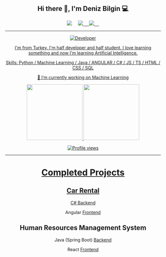 <div id="header" align="center">

<h2 align='center'> Hi there 👋, I'm Deniz Bilgin 💻 </h2>
 
 
<p align='center'>
 <a href="mailto:denizbilgin156@gmail.com"><img src="https://img.shields.io/badge/Gmail-D14836?style=for-the-badge&logo=gmail&logoColor=white" /></a>&nbsp;&nbsp;&nbsp;&nbsp;
 <a href="https://www.linkedin.com/in/denizbilgin0/"><img src="https://img.shields.io/badge/linkedin-%230077B5.svg?&style=for-the-badge&logo=linkedin&logoColor=white" /</a>&nbsp;&nbsp;&nbsp;&nbsp;
<a href="https://instagram.com/denizb04"><img src="https://img.shields.io/badge/Instagram-E4405F?style=for-the-badge&logo=instagram&logoColor=white" /</a>&nbsp;&nbsp;&nbsp;&nbsp;  
 
 
---

 
 ![Developer](https://static.pingcap.com/files/2022/12/05072707/chatGPT-GitHub-banner.jpg)

I'm from Turkey. I'm half developer and half student. I love learning something and now I'm learning Artificial Intelligence.

Skills: Python / Machine Learning / Java / ANGULAR / C# / JS / TS / HTML / CSS / SQL

🔭 I’m currently working on Machine Learning

<div align="height">
  <a href="https://github.com/denizbilgin">
  <img height="180em" src="https://github-readme-stats.vercel.app/api?username=denizbilgin&show_icons=true&theme=dark"/>
  <img height="180em" src="https://github-readme-stats.vercel.app/api/top-langs/?username=denizbilgin&theme=dark&layout=compact"/>
</div> 

![Profile views](https://profile-counter.glitch.me/denizbilgin/count.svg)    
 
 
 ---
 
 
# Completed Projects


## Car Rental

C# [Backend](https://github.com/denizbilgin/CarRental)

Angular [Frontend](https://github.com/denizbilgin/CarRental-Front-End)

## Human Resources Management System

Java (Spring Boot) [Backend](https://github.com/denizbilgin/HRMS)

React [Frontend](https://github.com/denizbilgin/HRMS-Frontend)






